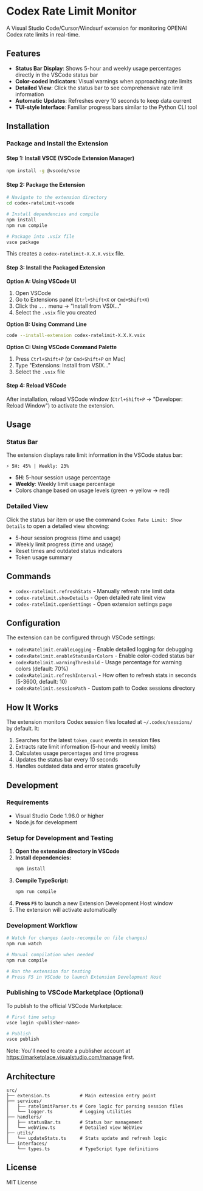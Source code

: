 # Codex Rate Limit Monitor

A Visual Studio Code/Cursor/Windsurf extension for monitoring OPENAI Codex rate limits in real-time.

## Features

- **Status Bar Display**: Shows 5-hour and weekly usage percentages directly in the VSCode status bar
- **Color-coded Indicators**: Visual warnings when approaching rate limits
- **Detailed View**: Click the status bar to see comprehensive rate limit information
- **Automatic Updates**: Refreshes every 10 seconds to keep data current
- **TUI-style Interface**: Familiar progress bars similar to the Python CLI tool

## Installation

### Package and Install the Extension

#### Step 1: Install VSCE (VSCode Extension Manager)
```bash
npm install -g @vscode/vsce
```

#### Step 2: Package the Extension
```bash
# Navigate to the extension directory
cd codex-ratelimit-vscode

# Install dependencies and compile
npm install
npm run compile

# Package into .vsix file
vsce package
```

This creates a `codex-ratelimit-X.X.X.vsix` file.

#### Step 3: Install the Packaged Extension

**Option A: Using VSCode UI**
1. Open VSCode
2. Go to Extensions panel (`Ctrl+Shift+X` or `Cmd+Shift+X`)
3. Click the `...` menu → "Install from VSIX..."
4. Select the `.vsix` file you created

**Option B: Using Command Line**
```bash
code --install-extension codex-ratelimit-X.X.X.vsix
```

**Option C: Using VSCode Command Palette**
1. Press `Ctrl+Shift+P` (or `Cmd+Shift+P` on Mac)
2. Type "Extensions: Install from VSIX..."
3. Select the `.vsix` file

#### Step 4: Reload VSCode
After installation, reload VSCode window (`Ctrl+Shift+P` → "Developer: Reload Window") to activate the extension.

## Usage

### Status Bar

The extension displays rate limit information in the VSCode status bar:

```
⚡ 5H: 45% | Weekly: 23%
```

- **5H**: 5-hour session usage percentage
- **Weekly**: Weekly limit usage percentage
- Colors change based on usage levels (green → yellow → red)

### Detailed View

Click the status bar item or use the command `Codex Rate Limit: Show Details` to open a detailed view showing:

- 5-hour session progress (time and usage)
- Weekly limit progress (time and usage)
- Reset times and outdated status indicators
- Token usage summary

## Commands

- `codex-ratelimit.refreshStats` - Manually refresh rate limit data
- `codex-ratelimit.showDetails` - Open detailed rate limit view
- `codex-ratelimit.openSettings` - Open extension settings page

## Configuration

The extension can be configured through VSCode settings:

- `codexRatelimit.enableLogging` - Enable detailed logging for debugging
- `codexRatelimit.enableStatusBarColors` - Enable color-coded status bar
- `codexRatelimit.warningThreshold` - Usage percentage for warning colors (default: 70%)
- `codexRatelimit.refreshInterval` - How often to refresh stats in seconds (5-3600, default: 10)
- `codexRatelimit.sessionPath` - Custom path to Codex sessions directory

## How It Works

The extension monitors Codex session files located at `~/.codex/sessions/` by default. It:

1. Searches for the latest `token_count` events in session files
2. Extracts rate limit information (5-hour and weekly limits)
3. Calculates usage percentages and time progress
4. Updates the status bar every 10 seconds
5. Handles outdated data and error states gracefully

## Development

### Requirements

- Visual Studio Code 1.96.0 or higher
- Node.js for development

### Setup for Development and Testing

1. **Open the extension directory in VSCode**
2. **Install dependencies:**
   ```bash
   npm install
   ```
3. **Compile TypeScript:**
   ```bash
   npm run compile
   ```
4. **Press `F5`** to launch a new Extension Development Host window
5. The extension will activate automatically

### Development Workflow

```bash
# Watch for changes (auto-recompile on file changes)
npm run watch

# Manual compilation when needed
npm run compile

# Run the extension for testing
# Press F5 in VSCode to launch Extension Development Host
```

### Publishing to VSCode Marketplace (Optional)

To publish to the official VSCode Marketplace:

```bash
# First time setup
vsce login <publisher-name>

# Publish
vsce publish
```

Note: You'll need to create a publisher account at https://marketplace.visualstudio.com/manage first.

## Architecture

```
src/
├── extension.ts           # Main extension entry point
├── services/
│   ├── ratelimitParser.ts # Core logic for parsing session files
│   └── logger.ts          # Logging utilities
├── handlers/
│   ├── statusBar.ts       # Status bar management
│   └── webView.ts         # Detailed view WebView
├── utils/
│   └── updateStats.ts     # Stats update and refresh logic
└── interfaces/
    └── types.ts           # TypeScript type definitions
```

## License

MIT License